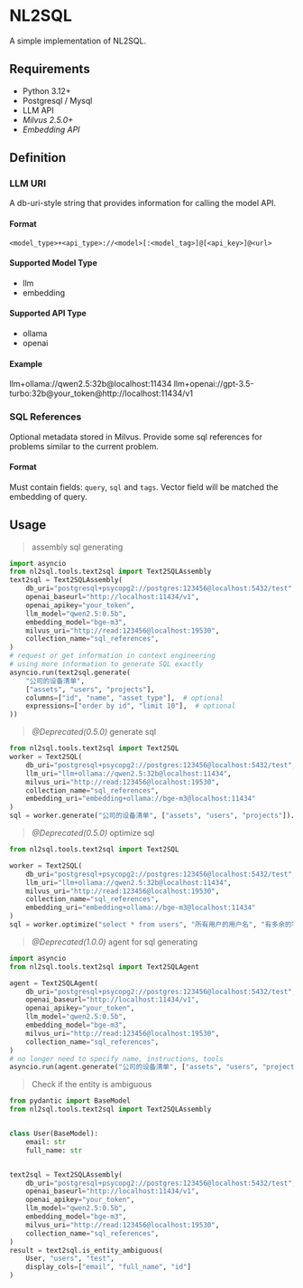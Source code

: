 # NL2SQL
A simple implementation of NL2SQL.

## Requirements
- Python 3.12+
- Postgresql / Mysql
- LLM API
- *Milvus 2.5.0+*
- *Embedding API*

## Definition
### LLM URI
A db-uri-style string that provides information for calling the model API.
#### Format
```plaintext
<model_type>+<api_type>://<model>[:<model_tag>]@[<api_key>]@<url>
```
#### Supported Model Type
- llm
- embedding
#### Supported API Type
- ollama
- openai
#### Example
llm+ollama://qwen2.5:32b@localhost:11434
llm+openai://gpt-3.5-turbo:32b@your_token@http://localhost:11434/v1
### SQL References
Optional metadata stored in Milvus.
Provide some sql references for problems similar to the current problem.
#### Format
Must contain fields: `query`, `sql` and `tags`.
Vector field will be matched the embedding of query.


## Usage
> assembly sql generating
```python
import asyncio
from nl2sql.tools.text2sql import Text2SQLAssembly
text2sql = Text2SQLAssembly(
    db_uri="postgresql+psycopg2://postgres:123456@localhost:5432/test",
    openai_baseurl="http://localhost:11434/v1",
    openai_apikey="your_token",
    llm_model="qwen2.5:0.5b",
    embedding_model="bge-m3",
    milvus_uri="http://read:123456@localhost:19530",
    collection_name="sql_references",
)
# request or get information in context engineering
# using more information to generate SQL exactly
asyncio.run(text2sql.generate(
    "公司的设备清单", 
    ["assets", "users", "projects"], 
    columns=["id", "name", "asset_type"],  # optional
    expressions=["order by id", "limit 10"],  # optional
))
```
> _@Deprecated(0.5.0)_ generate sql
```python
from nl2sql.tools.text2sql import Text2SQL
worker = Text2SQL(
    db_uri="postgresql+psycopg2://postgres:123456@localhost:5432/test",
    llm_uri="llm+ollama://qwen2.5:32b@localhost:11434",
    milvus_uri="http://read:123456@localhost:19530",
    collection_name="sql_references",
    embedding_uri="embedding+ollama://bge-m3@localhost:11434"
)
sql = worker.generate("公司的设备清单", ["assets", "users", "projects"]).sql
```
> _@Deprecated(0.5.0)_ optimize sql
```python
from nl2sql.tools.text2sql import Text2SQL

worker = Text2SQL(
    db_uri="postgresql+psycopg2://postgres:123456@localhost:5432/test",
    llm_uri="llm+ollama://qwen2.5:32b@localhost:11434",
    milvus_uri="http://read:123456@localhost:19530",
    collection_name="sql_references",
    embedding_uri="embedding+ollama://bge-m3@localhost:11434"
)
sql = worker.optimize("select * from users", "所有用户的用户名", "有多余的字段", ["users", "projects"]).sql
```
> _@Deprecated(1.0.0)_ agent for sql generating
```python
import asyncio
from nl2sql.tools.text2sql import Text2SQLAgent

agent = Text2SQLAgent(
    db_uri="postgresql+psycopg2://postgres:123456@localhost:5432/test",
    openai_baseurl="http://localhost:11434/v1",
    openai_apikey="your_token",
    llm_model="qwen2.5:0.5b",
    embedding_model="bge-m3",
    milvus_uri="http://read:123456@localhost:19530",
    collection_name="sql_references",
)
# no longer need to specify name, instructions, tools
asyncio.run(agent.generate("公司的设备清单", ["assets", "users", "projects"]))
```
> Check if the entity is ambiguous
```python
from pydantic import BaseModel
from nl2sql.tools.text2sql import Text2SQLAssembly


class User(BaseModel):
    email: str
    full_name: str


text2sql = Text2SQLAssembly(
    db_uri="postgresql+psycopg2://postgres:123456@localhost:5432/test",
    openai_baseurl="http://localhost:11434/v1",
    openai_apikey="your_token",
    llm_model="qwen2.5:0.5b",
    embedding_model="bge-m3",
    milvus_uri="http://read:123456@localhost:19530",
    collection_name="sql_references",
)
result = text2sql.is_entity_ambiguous(
    User, "users", "test",
    display_cols=["email", "full_name", "id"]
)
```
